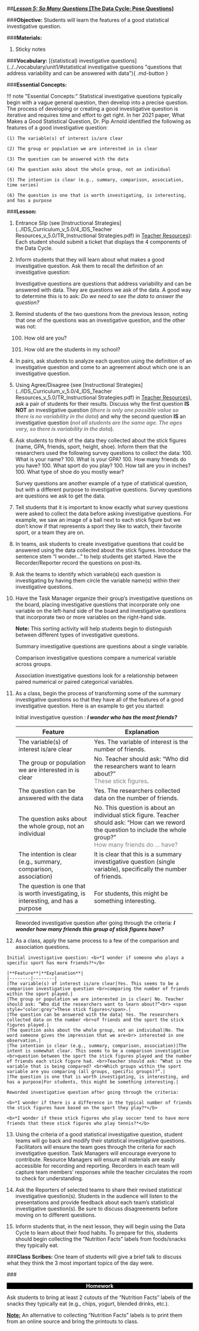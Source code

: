 ##***<u>Lesson 5: So Many Questions* [The Data Cycle: Pose Questions]</u>**

###**Objective:**
Students will learn the features of a good statistical investigative question.

###**Materials:**
1. Sticky notes

###**Vocabulary:**
[(statistical) investigative questions](../../vocabulary/unit1/#statistical investigative questions "questions that address variability and can be answered with data"){ .md-button }

###**Essential Concepts:**

!!! note "Essential Concepts:"
    Statistical investigative questions typically begin with a vague general question, then develop into a precise question. The process of developing or creating a good investigative question is iterative and requires time and effort to get right. In her 2021 paper, What Makes a Good Statistical Question, Dr. Pip Arnold identified the following as features of a good investigative question:

    (1) The variable(s) of interest is/are clear 

    (2) The group or population we are interested in is clear 

    (3) The question can be answered with the data 

    (4) The question asks about the whole group, not an individual 

    (5) The intention is clear (e.g., summary, comparison, association, time series)

    (6) The question is one that is worth investigating, is interesting, and has a purpose


###**Lesson:**
1. Entrance Slip (see [Instructional Strategies](../IDS_Curriculum_v_5.0/4_IDS_Teacher Resources_v_5.0/TR_Instructional Strategies.pdf) in [Teacher Resources](../download/resources.md)): Each student should submit a
ticket that displays the 4 components of the Data Cycle.

2. Inform students that they will learn about what makes a good investigative question. Ask them to recall the definition of an investigative question: 

    Investigative questions are questions that address variability and can be answered with data. They are questions we ask of the data. A good way to determine this is to ask: *Do we need to see the data to answer the question?*

3. Remind students of the two questions from the previous lesson, noting that one of the questions was an investigative question, and the other was not:

    100. How old are you?

    100. How old are the students in my school?

4. In pairs, ask students to analyze each question using the definition of an investigative question and
come to an agreement about which one is an investigative question.

5. Using Agree/Disagree (see [Instructional Strategies](../IDS_Curriculum_v_5.0/4_IDS_Teacher Resources_v_5.0/TR_Instructional Strategies.pdf) in [Teacher Resources](../download/resources.md)), ask a pair of students
for their results. Discuss why the first question **IS NOT** an investigative question (<span style="color:grey">***there is only one
possible value so there is no variability in the data***</span>) and why the second question **IS** an investigative question (<span style="color:grey">***not all students are the
same age. The ages vary, so there is variability in the data***</span>).

6. Ask students to think of the data they collected about the stick figures (name, GPA, friends, sport, height, shoe). Inform them that the researchers used the following survey questions to collect the data:
    100. What is your name?
    100. What is your GPA?
    100. How many friends do you have?
    100. What sport do you play?
    100. How tall are you in inches?
    100. What type of shoe do you mostly wear?

    Survey questions are another example of a type of statistical question, but with a different purpose to investigative questions. Survey questions are questions we ask to get the data.

7. Tell students that it is important to know exactly what survey questions were asked to collect the data before asking investigative questions. For example, we saw an image of a ball next to each stick figure but we don’t know if that represents a sport they like to watch, their favorite sport, or a team they are on.

8. In teams, ask students to create investigative questions that could be answered using the data collected about the stick figures. Introduce the sentence stem “I wonder…” to help students get started. Have the Recorder/Reporter record the questions on post-its. 

9. Ask the teams to identify which variable(s) each question is investigating by having them circle the variable name(s) within their investigative questions.

10. Have the Task Manager organize their group’s investigative questions on the board, placing investigative questions that incorporate only one variable on the left-hand side of the board and investigative questions that incorporate two or more variables on the right-hand side.

    <b>Note:</b> This sorting activity will help students begin to distinguish between different types of investigative questions. 
    
    Summary investigative questions are questions about a single variable.
    
    Comparison investigative questions compare a numerical variable across groups. 
    
    Association investigative questions look for a relationship between paired numerical or paired categorical variables.

11. As a class, begin the process of transforming some of the summary investigative questions so that they have all of the features of a good investigative question. Here is an example to get you started: 

    Initial investigative question : <b>*I wonder who has the most friends?*</b>

    |**Feature**|**Explanation**|
    |--------|--------|
    |The variable(s) of interest is/are clear|Yes. The variable of interest is the number of friends.|
    |The group or population we are interested in is clear|No. Teacher should ask: “Who did the researchers want to learn about?”<br> <span style="color:grey">These stick figures</span>.|
    |The question can be answered with the data|Yes. The researchers collected data on the number of friends.|
    |The question asks about the whole group, not an individual|No. This question is about an individual stick figure. Teacher should ask: “How can we reword the question to include the whole group?”<br> <span style="color:grey">How many friends do ... have?</span>|
    |The intention is clear (e.g., summary, comparison, association)|It is clear that this is a summary investigative question (single variable), specifically the number of friends.|
    |The question is one that is worth investigating, is interesting, and has a purpose|For students, this might be something interesting.|

    Reworded investigative question after going through the criteria: <b>*I wonder how many friends this group of stick figures have?*</b>
 
 12. As a class, apply the same process to a few of the comparison and association questions. 

    Initial investigative question: <b>*I wonder if someone who plays a specific sport has more friends?*</b>

    |**Feature**|**Explanation**|
    |--------|--------|
    |The variable(s) of interest is/are clear|Yes. This seems to be a comparison investigative question <br>comparing the number of friends within the sport played.|
    |The group or population we are interested in is clear| No. Teacher should ask: “Who did the researchers want to learn about?”<br> <span style="color:grey">These stick figures</span>.|
    |The question can be answered with the data| Yes. The researchers collected data on the number <br>of friends and the sport the stick figures played.|
    |The question asks about the whole group, not an individual|No. The word someone gives the impression that we are<br> interested in one observation.|
    |The intention is clear (e.g., summary, comparison, association)|The intent is somewhat clear. This seems to be a comparison investigative <br>question between the sport the stick figures played and the number of friends each stick figure had. <br>Teacher should ask: “What is the variable that is being compared? <br>Which groups within the sport variable are you comparing (all groups, specific groups)?”.|
    |The question is one that is worth investigating, is interesting, and has a purpose|For students, this might be something interesting.|

    Reworded investigative question after going through the criteria: 

    <b>*I wonder if there is a difference in the typical number of friends the stick figures have based on the sport they play?*</b>

    <b>*I wonder if these stick figures who play soccer tend to have more friends that these stick figures who play tennis?*</b>

13. Using the criteria of a good statistical investigative question, student teams will go back and modify their statistical investigative questions. Facilitators will ensure the team goes through the criteria for each investigative question. Task Managers will encourage everyone to contribute. Resource Managers will ensure all materials are easily accessible for recording and reporting. Recorders in each team will capture team members’ responses while the teacher circulates the room to check for understanding.

14. Ask the Reporters of selected teams to share their revised statistical investigative question(s). Students in the audience will listen to the presentations and provide feedback about each team’s statistical investigative question(s). Be sure to discuss disagreements before moving on to different questions.

15. Inform students that, in the next lesson, they will begin using the Data Cycle to learn about their food habits. To prepare for this, students should begin collecting the “Nutrition Facts” labels from foods/snacks they typically eat.

###**Class Scribes:**
One team of students will give a brief talk to discuss what they think the 3 most important topics of the day were.

###<p style="background: black; color: white; text-align: center;">**Homework**</p>
Ask students to bring at least 2 cutouts of the “Nutrition Facts” labels of the snacks they typically eat (e.g.,
chips, yogurt, blended drinks, etc.).

**<u>Note:</u>** An alternative to collecting “Nutrition Facts” labels is to print them from an online source and bring
the printouts to class.